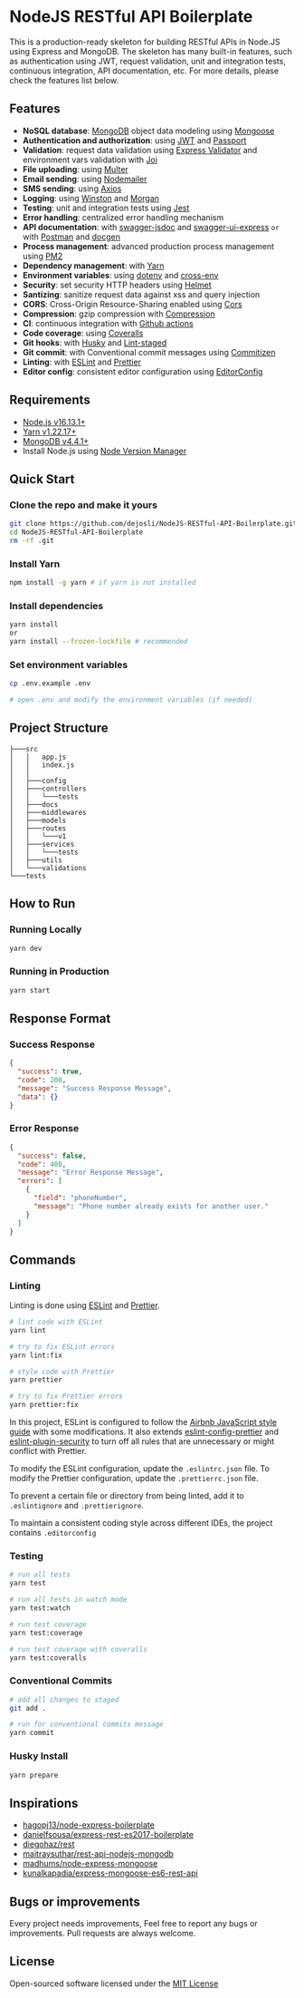 # NodeJS RESTful API Boilerplate

This is a production-ready skeleton for building RESTful APIs in Node.JS using Express and MongoDB.
The skeleton has many built-in features, such as authentication using JWT, request validation, unit and integration tests, continuous integration, API documentation, etc. For more details, please check the features list below.

## Features

- **NoSQL database**: [MongoDB](https://www.mongodb.com) object data modeling using [Mongoose](https://mongoosejs.com)
- **Authentication and authorization**: using [JWT](https://github.com/auth0/node-jsonwebtoken) and [Passport](http://www.passportjs.org)
- **Validation**: request data validation using [Express Validator](https://github.com/express-validator/express-validator) and environment vars validation with [Joi](https://github.com/hapijs/joi)
- **File uploading**: using [Multer](https://github.com/expressjs/multer)
- **Email sending**: using [Nodemailer](https://nodemailer.com/about/)
- **SMS sending**: using [Axios](https://axios-http.com/docs/intro)
- **Logging**: using [Winston](https://github.com/winstonjs/winston) and [Morgan](https://github.com/expressjs/morgan)
- **Testing**: unit and integration tests using [Jest](https://jestjs.io)
- **Error handling**: centralized error handling mechanism
- **API documentation**: with [swagger-jsdoc](https://github.com/Surnet/swagger-jsdoc) and [swagger-ui-express](https://github.com/scottie1984/swagger-ui-express) `or` with [Postman](https://www.postman.com/) and [docgen](https://github.com/thedevsaddam/docgen)
- **Process management**: advanced production process management using [PM2](https://pm2.keymetrics.io)
- **Dependency management**: with [Yarn](https://yarnpkg.com)
- **Environment variables**: using [dotenv](https://github.com/motdotla/dotenv) and [cross-env](https://github.com/kentcdodds/cross-env#readme)
- **Security**: set security HTTP headers using [Helmet](https://helmetjs.github.io)
- **Santizing**: sanitize request data against xss and query injection
- **CORS**: Cross-Origin Resource-Sharing enabled using [Cors](https://github.com/expressjs/cors)
- **Compression**: gzip compression with [Compression](https://github.com/expressjs/compression)
- **CI**: continuous integration with [Github actions](https://travis-ci.org)
- **Code coverage**: using [Coveralls](https://coveralls.io)
- **Git hooks**: with [Husky](https://github.com/typicode/husky) and [Lint-staged](https://github.com/okonet/lint-staged)
- **Git commit**: with Conventional commit messages using [Commitizen](https://github.com/commitizen/cz-cli)
- **Linting**: with [ESLint](https://eslint.org) and [Prettier](https://prettier.io)
- **Editor config**: consistent editor configuration using [EditorConfig](https://editorconfig.org)

## Requirements

- [Node.js v16.13.1+](https://nodejs.org/en/)
- [Yarn v1.22.17+](https://classic.yarnpkg.com/en/docs/getting-started)
- [MongoDB v4.4.1+](https://www.mongodb.com/try/download/compass)
- Install Node.js using [Node Version Manager](https://github.com/nvm-sh/nvm#install--update-script)

## Quick Start

### Clone the repo and make it yours

```bash
git clone https://github.com/dejosli/NodeJS-RESTful-API-Boilerplate.git
cd NodeJS-RESTful-API-Boilerplate
rm -rf .git
```

### Install Yarn

```bash
npm install -g yarn # if yarn is not installed
```

### Install dependencies

```bash
yarn install
or
yarn install --frozen-lockfile # recommended
```

### Set environment variables

```bash
cp .env.example .env

# open .env and modify the environment variables (if needed)
```

## Project Structure

```
├───src
│   │   app.js
│   │   index.js
│   │
│   ├───config
│   ├───controllers
│   │   └───tests
│   ├───docs
│   ├───middlewares
│   ├───models
│   ├───routes
│   │   └───v1
│   ├───services
│   │   └───tests
│   ├───utils
│   └───validations
└───tests
```

## How to Run

### Running Locally

```bash
yarn dev
```

### Running in Production

```bash
yarn start
```

## Response Format

### Success Response

```json
{
  "success": true,
  "code": 200,
  "message": "Success Response Message",
  "data": {}
}
```

### Error Response

```json
{
  "success": false,
  "code": 400,
  "message": "Error Response Message",
  "errors": [
    {
      "field": "phoneNumber",
      "message": "Phone number already exists for another user."
    }
  ]
}
```

## Commands

### Linting

Linting is done using [ESLint](https://eslint.org/) and [Prettier](https://prettier.io).

```bash
# lint code with ESLint
yarn lint

# try to fix ESLint errors
yarn lint:fix

# style code with Prettier
yarn prettier

# try to fix Prettier errors
yarn prettier:fix
```

In this project, ESLint is configured to follow the [Airbnb JavaScript style guide](https://github.com/airbnb/javascript/tree/master/packages/eslint-config-airbnb-base) with some modifications. It also extends [eslint-config-prettier](https://github.com/prettier/eslint-config-prettier) and [eslint-plugin-security](https://github.com/nodesecurity/eslint-plugin-security) to turn off all rules that are unnecessary or might conflict with Prettier.

To modify the ESLint configuration, update the `.eslintrc.json` file. To modify the Prettier configuration, update the `.prettierrc.json` file.

To prevent a certain file or directory from being linted, add it to `.eslintignore` and `.prettierignore`.

To maintain a consistent coding style across different IDEs, the project contains `.editorconfig`

### Testing

```bash
# run all tests
yarn test

# run all tests in watch mode
yarn test:watch

# run test coverage
yarn test:coverage

# run test coverage with coveralls
yarn test:coveralls
```

### Conventional Commits

```bash
# add all changes to staged
git add .

# run for conventional commits message
yarn commit
```

### Husky Install

```bash
yarn prepare
```

## Inspirations

- [hagopj13/node-express-boilerplate](https://github.com/hagopj13/node-express-boilerplate)
- [danielfsousa/express-rest-es2017-boilerplate](https://github.com/danielfsousa/express-rest-es2017-boilerplate)
- [diegohaz/rest](https://github.com/diegohaz/rest)
- [maitraysuthar/rest-api-nodejs-mongodb](https://github.com/maitraysuthar/rest-api-nodejs-mongodb)
- [madhums/node-express-mongoose](https://github.com/madhums/node-express-mongoose)
- [kunalkapadia/express-mongoose-es6-rest-api](https://github.com/kunalkapadia/express-mongoose-es6-rest-api)

## Bugs or improvements

Every project needs improvements, Feel free to report any bugs or improvements. Pull requests are always welcome.

## License

Open-sourced software licensed under the [MIT License](LICENSE)
